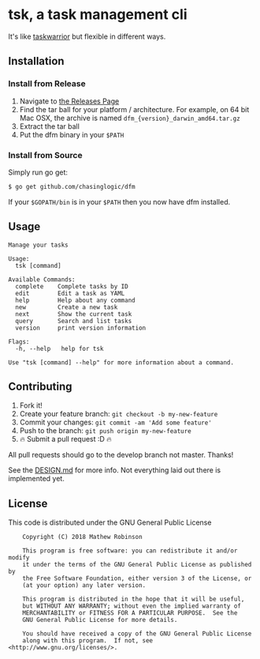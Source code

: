 # tsk, a task management cli

It's like [taskwarrior](https://taskwarrior.org) but flexible in different ways.

## Installation

### Install from Release

1. Navigate to [the Releases Page](https://github.com/chasinglogic/dfm/releases)
2. Find the tar ball for your platform / architecture. For example, on 64 bit
   Mac OSX, the archive is named `dfm_{version}_darwin_amd64.tar.gz`
3. Extract the tar ball
4. Put the dfm binary in your `$PATH`

### Install from Source

Simply run go get:

```bash
$ go get github.com/chasinglogic/dfm
```

If your `$GOPATH/bin` is in your `$PATH` then you now have dfm installed.

## Usage

```text
Manage your tasks

Usage:
  tsk [command]

Available Commands:
  complete    Complete tasks by ID
  edit        Edit a task as YAML
  help        Help about any command
  new         Create a new task
  next        Show the current task
  query       Search and list tasks
  version     print version information

Flags:
  -h, --help   help for tsk

Use "tsk [command] --help" for more information about a command.
```

## Contributing

1. Fork it!
2. Create your feature branch: `git checkout -b my-new-feature`
3. Commit your changes: `git commit -am 'Add some feature'`
4. Push to the branch: `git push origin my-new-feature`
5. :fire: Submit a pull request :D :fire:

All pull requests should go to the develop branch not master. Thanks!

See the [DESIGN.md](https://github.com/chasinglogic/tsk/blob/master/DESIGN.md)
for more info. Not everything laid out there is implemented yet.

## License

This code is distributed under the GNU General Public License

```text
    Copyright (C) 2018 Mathew Robinson

    This program is free software: you can redistribute it and/or modify
    it under the terms of the GNU General Public License as published by
    the Free Software Foundation, either version 3 of the License, or
    (at your option) any later version.

    This program is distributed in the hope that it will be useful,
    but WITHOUT ANY WARRANTY; without even the implied warranty of
    MERCHANTABILITY or FITNESS FOR A PARTICULAR PURPOSE.  See the
    GNU General Public License for more details.

    You should have received a copy of the GNU General Public License
    along with this program.  If not, see <http://www.gnu.org/licenses/>.
```